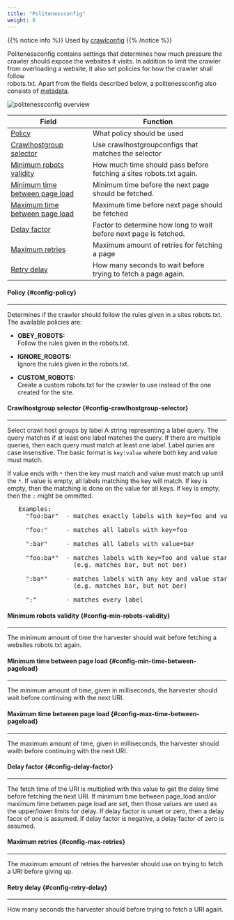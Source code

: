 ```yaml
---
title: "Politenessconfig"
weight: 8
---
```


{{% notice info %}}
Used by [crawlconfig](../crawlconfig)
{{% /notice %}}  

Politenessconfig contains settings that determines how much pressure the crawler should expose the websites it visits.
In addition to limit the crawler from overloading a website, it also set policies for how the crawler shall follow  
robots.txt. Apart from the fields described below, a politenessconfig also consists of [metadata](../#veidemann-meta).

![politenessconfig overview](/img/politenessconfig/veidemann_dashboard_politenessconfig_overview.png)  


Field                                                               | Function
--------------------------------------------------------------------|-----------------------------------------
[Policy](#config-policy)                                            | What policy should be used
[Crawlhostgroup selector](#config-crawlhostgroup-selector)          | Use crawlhostgroupconfigs that matches the selector
[Minimum robots validity](#config-min-robots-validity)              | How much time should pass before fetching a sites robots.txt again.
[Minimum time between page load](#config-min-time-between-pageload) | Minimum time before the next page should be fetched.
[Maximum time between page load](#config-max-time-between-pageload) | Maximum time before next page should be fetched
[Delay factor](#config-delay-factor)                                | Factor to determine how long to wait before next page is fetched.
[Maximum retries](#config-max-retries)                              | Maximum amount of retries for fetching a page
[Retry delay](#config-retry-delay)                                  | How many seconds to wait before trying to fetch a page again.


#### Policy {#config-policy}
----------------------------  
Determines if the crawler should follow the rules given in a sites robots.txt.
The available policies are:

- **OBEY_ROBOTS:**  
    Follow the rules given in the robots.txt.
   
- **IGNORE_ROBOTS:**  
    Ignore the rules given in the robots.txt.

- **CUSTOM_ROBOTS:**  
    Create a custom robots.txt for the crawler to use instead of the one created for the site.
 

#### Crawlhostgroup selector {#config-crawlhostgroup-selector}
--------------------------------------------------------------
Select crawl host groups by label
  A string representing a label query. The query matches if at least one label matches the query.
  If there are multiple queries, then each query must match at least one label.
  Label quries are case insensitive. The basic format is <code>key:value</code> where both key and value must match.
  
  If value ends with <code>&ast;</code> then the key must match and value must match up until the <code>&ast;</code>.
  If value is empty, all labels matching the key will match.
  If key is empty, then the matching is done on the value for all keys.
  If key is empty, then the <code>:</code> might be ommitted.

<pre>
   Examples:
     "foo:bar"  - matches exactly labels with key=foo and value=bar  
     
     "foo:"     - matches all labels with key=foo  
     
     ":bar"     - matches all labels with value=bar  
       
     "foo:ba*"  - matches labels with key=foo and value starting with ba 
                  (e.g. matches bar, but not ber)  
     
     ":ba*"     - matches labels with any key and value starting with ba 
                  (e.g. matches bar, but not ber)  
     
     ":"        - matches every label
</pre>

#### Minimum robots validity {#config-min-robots-validity}
----------------------------------------------------------
The minimum amount of time the harvester should wait before fetching a websites robots.txt again.
 
#### Minimum time between page load {#config-min-time-between-pageload}
-----------------------------------------------------------------------
The minimum amount of time, given in milliseconds, the harvester should wait before continuing with the next URI.

#### Maximum time between page load {#config-max-time-between-pageload}
-----------------------------------------------------------------------
The maximum amount of time, given in milliseconds, the harvester should waith before continuing with the next URI.

#### Delay factor {#config-delay-factor}
----------------------------------------
The fetch time of the URI is multiplied with this value to get the delay time before fetching the next URI.
If minimum time between page_load and/or maximum time between page load are set, then those values are used as
the upper/lower limits for delay.
If delay factor is unset or zero, then a delay facor of one is assumed. If delay factor is negative,
a delay factor of zero is assumed.

#### Maximum retries {#config-max-retries}
------------------------------------------
The maximum amount of retries the harvester should use on trying to fetch a URI before giving up.

#### Retry delay {#config-retry-delay}
--------------------------------------
How many seconds the harvester should before trying to fetch a URI again. 


    
 
